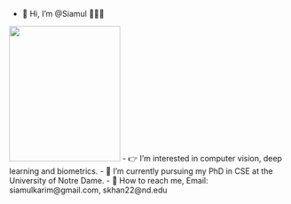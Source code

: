 - 👋 Hi, I’m @Siamul 🧑🏽‍💻
<img src="[https://camo.githubusercontent.com/...](https://user-images.githubusercontent.com/14105405/195276572-14f260d8-6a58-48f0-885a-ddbb408a731f.png)" width="200" height="244" />
- 👉 I’m interested in computer vision, deep learning and biometrics.
- 📖 I’m currently pursuing my PhD in CSE at the University of Notre Dame.
- 📧 How to reach me, Email: siamulkarim@gmail.com, skhan22@nd.edu

<!---
Siamul/Siamul is a ✨ special ✨ repository because its `README.md` (this file) appears on your GitHub profile.
You can click the Preview link to take a look at your changes.
--->


